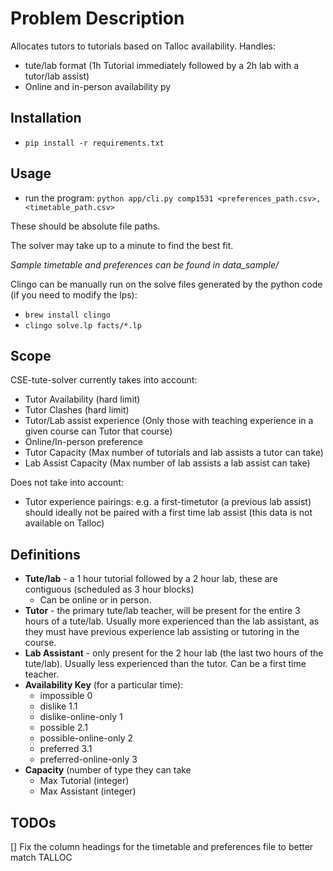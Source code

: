 # Problem Description
Allocates tutors to tutorials based on Talloc availability. Handles:

* tute/lab format (1h Tutorial immediately followed by a 2h lab with a tutor/lab assist)
* Online and in-person availability
py

## Installation
- `pip install -r requirements.txt`

## Usage

- run the program: `python app/cli.py comp1531 <preferences_path.csv>, <timetable_path.csv>`

These should be absolute file paths.

The solver may take up to a minute to find the best fit.

*Sample timetable and preferences can be found in data_sample/*

Clingo can be manually run on the solve files generated by the python code (if you need to modify the lps):
- `brew install clingo`
- `clingo solve.lp facts/*.lp`

## Scope

CSE-tute-solver currently takes into account:

* Tutor Availability (hard limit)
* Tutor Clashes (hard limit)
* Tutor/Lab assist experience (Only those with teaching experience in a given course can Tutor that course)
* Online/In-person preference
* Tutor Capacity (Max number of tutorials and lab assists a tutor can take)
* Lab Assist Capacity (Max number of lab assists a lab assist can take)

Does not take into account:
* Tutor experience pairings: e.g. a first-timetutor (a previous lab assist) should ideally not be paired with a first time lab assist (this data is not available on Talloc)

## Definitions

- **Tute/lab** - a 1 hour tutorial followed by a 2 hour lab, these are contiguous (scheduled as 3 hour blocks)
  - Can be online or in person.
- **Tutor** - the primary tute/lab teacher, will be present for the entire 3 hours of a tute/lab. Usually more experienced than the lab assistant, as they must have previous experience lab assisting or tutoring in the course.
- **Lab Assistant** - only present for the 2 hour lab (the last two hours of the tute/lab). Usually less experienced than the tutor. Can be a first time teacher.
- **Availability Key** (for a particular time):
  - impossible 0
  - dislike 1.1
  - dislike-online-only 1
  - possible 2.1
  - possible-online-only 2
  - preferred 3.1
  - preferred-online-only 3
- **Capacity** (number of type they can take
  - Max Tutorial (integer)
  - Max Assistant (integer)



## TODOs

[] Fix the column headings for the timetable and preferences file to better match TALLOC